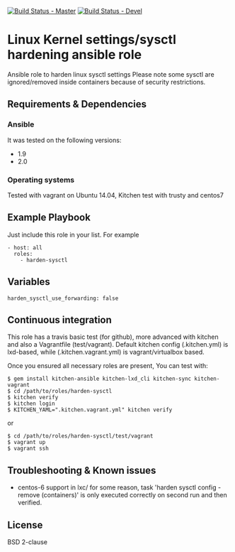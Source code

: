 [![Build Status - Master](https://travis-ci.org/juju4/ansible-harden-sysctl.svg?branch=master)](https://travis-ci.org/juju4/ansible-harden-sysctl)
[![Build Status - Devel](https://travis-ci.org/juju4/ansible-harden-sysctl.svg?branch=devel)](https://travis-ci.org/juju4/ansible-harden-sysctl/branches)
# Linux Kernel settings/sysctl hardening ansible role

Ansible role to harden linux sysctl settings
Please note some sysctl are ignored/removed inside containers because of security restrictions.

## Requirements & Dependencies

### Ansible
It was tested on the following versions:
 * 1.9
 * 2.0

### Operating systems

Tested with vagrant on Ubuntu 14.04, Kitchen test with trusty and centos7

## Example Playbook

Just include this role in your list.
For example

```
- host: all
  roles:
    - harden-sysctl
```

## Variables

```
harden_sysctl_use_forwarding: false

```

## Continuous integration

This role has a travis basic test (for github), more advanced with kitchen and also a Vagrantfile (test/vagrant).
Default kitchen config (.kitchen.yml) is lxd-based, while (.kitchen.vagrant.yml) is vagrant/virtualbox based.

Once you ensured all necessary roles are present, You can test with:
```
$ gem install kitchen-ansible kitchen-lxd_cli kitchen-sync kitchen-vagrant
$ cd /path/to/roles/harden-sysctl
$ kitchen verify
$ kitchen login
$ KITCHEN_YAML=".kitchen.vagrant.yml" kitchen verify
```
or
```
$ cd /path/to/roles/harden-sysctl/test/vagrant
$ vagrant up
$ vagrant ssh
```

## Troubleshooting & Known issues

* centos-6 support in lxc/
for some reason, task 'harden sysctl config - remove (containers)' is only executed correctly on second run and then verified.


## License

BSD 2-clause


